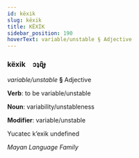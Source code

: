```yaml
---
id: këxik
slug: këxik
title: KËXİK
sidebar_position: 190
hoverText: variable/unstable § Adjective
---
```


### këxik&emsp;<span kind="abugida">ɔʇɋ̑ɟ</span>

*variable/unstable* **§** Adjective

**Verb**: to be variable/unstable

**Noun**: variability/unstableness

**Modifier**: variable/unstable

Yucatec kʼexik undefined

*Mayan Language Family*